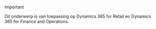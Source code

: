 > [!IMPORTANT]
> Dit onderwerp is van toepassing op Dynamics 365 for Retail en Dynamics 365 for Finance and Operations.
